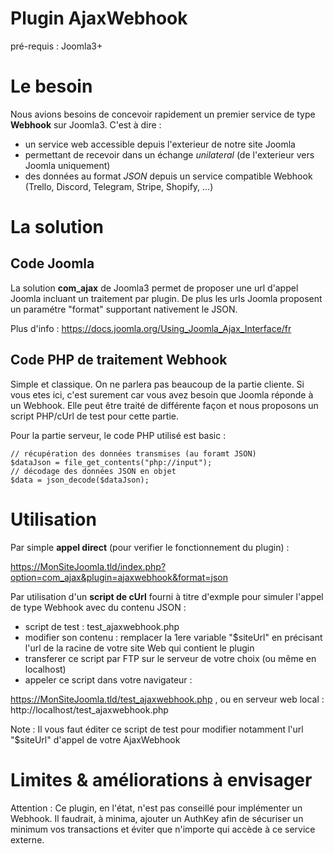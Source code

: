 # Plugin AjaxWebhook
pré-requis : Joomla3+

# Le besoin
Nous avions besoins de concevoir rapidement un premier service de type **Webhook** sur Joomla3.
C'est à dire :
- un service web accessible depuis l'exterieur de notre site Joomla
- permettant de recevoir dans un échange *unilateral* (de l'exterieur vers Joomla uniquement)
- des données au format *JSON* depuis un service compatible Webhook (Trello, Discord, Telegram, Stripe, Shopify, ...)

# La solution
## Code Joomla
La solution **com_ajax** de Joomla3 permet de proposer une url d'appel Joomla incluant un traitement par plugin.
De plus les urls Joomla proposent un paramétre "format" supportant nativement le JSON.

Plus d'info : https://docs.joomla.org/Using_Joomla_Ajax_Interface/fr

## Code PHP de traitement Webhook
Simple et classique.
On ne parlera pas beaucoup de la partie cliente. Si vous etes ici, c'est surement car vous avez besoin que Joomla réponde à un Webhook.
Elle peut être traité de différente façon et nous proposons un script PHP/cUrl de test pour cette partie.

Pour la partie serveur, le code PHP utilisé est basic :

```
// récupération des données transmises (au foramt JSON)
$dataJson = file_get_contents("php://input");
// décodage des données JSON en objet
$data = json_decode($dataJson);
```

# Utilisation
Par simple **appel direct** (pour verifier le fonctionnement du plugin) :

https://MonSiteJoomla.tld/index.php?option=com_ajax&plugin=ajaxwebhook&format=json

Par utilisation d'un **script de cUrl** fourni à titre d'exmple pour simuler l'appel de type Webhook avec du contenu JSON :
- script de test : test_ajaxwebhook.php
- modifier son contenu : remplacer la 1ere variable "$siteUrl" en précisant l'url de la racine de votre site Web qui contient le plugin
- transferer ce script par FTP sur le serveur de votre choix (ou même en localhost)
- appeler ce script dans votre navigateur : 

https://MonSiteJoomla.tld/test_ajaxwebhook.php , 
ou en serveur web local : http://localhost/test_ajaxwebhook.php

Note : Il vous faut éditer ce script de test pour modifier notamment l'url "$siteUrl" d'appel de votre AjaxWebhook

# Limites & améliorations à envisager
Attention : Ce plugin, en l'état, n'est pas conseillé pour implémenter un Webhook. Il faudrait, à minima, ajouter un AuthKey afin de sécuriser un minimum vos transactions et éviter que n'importe qui accède à ce service externe.
